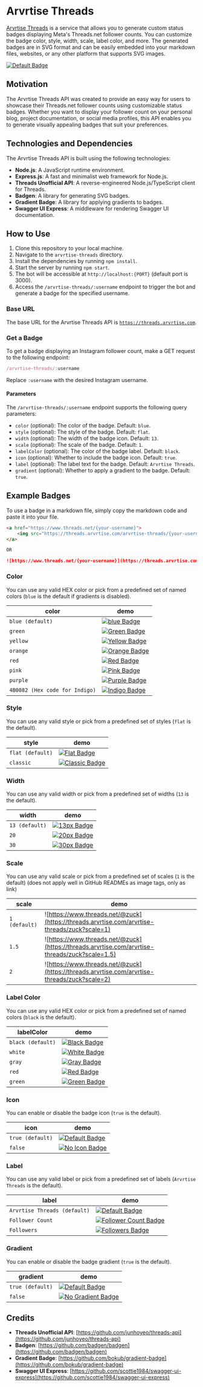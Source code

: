 # Arvrtise Threads 

[Arvrtise Threads](https://threads.arvrtise.com) is a service that allows you to generate custom status badges displaying Meta's Threads.net follower counts. You can customize the badge color, style, width, scale, label color, and more. The generated badges are in SVG format and can be easily embedded into your markdown files, websites, or any other platform that supports SVG images.

<a href="https://www.threads.net/@zuck"><img src="https://threads.arvrtise.com/arvrtise-threads/zuck" alt="Default Badge"></a>

## Motivation

The Arvrtise Threads API was created to provide an easy way for users to showcase their Threads.net follower counts using customizable status badges. Whether you want to display your follower count on your personal blog, project documentation, or social media profiles, this API enables you to generate visually appealing badges that suit your preferences.

## Technologies and Dependencies

The Arvrtise Threads API is built using the following technologies:

- **Node.js**: A JavaScript runtime environment.
- **Express.js**: A fast and minimalist web framework for Node.js.
- **Threads Unofficial API**: A reverse-engineered Node.js/TypeScript client for Threads.
- **Badgen**: A library for generating SVG badges.
- **Gradient Badge**: A library for applying gradients to badges.
- **Swagger UI Express**: A middleware for rendering Swagger UI documentation.

## How to Use

1. Clone this repository to your local machine.
2. Navigate to the `arvrtise-threads` directory.
3. Install the dependencies by running `npm install`.
4. Start the server by running `npm start`.
5. The bot will be accessible at `http://localhost:{PORT}` (default port is 3000).
6. Access the `/arvrtise-threads/:username` endpoint to trigger the bot and generate a badge for the specified username.

### Base URL

The base URL for the Arvrtise Threads API is [`https://threads.arvrtise.com`](https://threads.arvrtise.com).

### Get a Badge

To get a badge displaying an Instagram follower count, make a GET request to the following endpoint:
```js
/arvrtise-threads/:username
```
Replace `:username` with the desired Instagram username.

#### Parameters

The `/arvrtise-threads/:username` endpoint supports the following query parameters:

- `color` (optional): The color of the badge. Default: `blue`.
- `style` (optional): The style of the badge. Default: `flat`.
- `width` (optional): The width of the badge icon. Default: `13`.
- `scale` (optional): The scale of the badge. Default: `1`.
- `labelColor` (optional): The color of the badge label. Default: `black`.
- `icon` (optional): Whether to include the badge icon. Default: `true`.
- `label` (optional): The label text for the badge. Default: `Arvrtise Threads`.
- `gradient` (optional): Whether to apply a gradient to the badge. Default: `true`.

## Example Badges

To use a badge in a markdown file, simply copy the markdown code and paste it into your file.
```markdown
<a href="https://www.threads.net/{your-username}">
    <img src="https://threads.arvrtise.com/arvrtise-threads/{your-username}" alt="My Arvrtise Threads">
</a>

OR

![https://www.threads.net/{your-username}](https://threads.arvrtise.com/arvrtise-threads/{your-username})
```

### Color

You can use any valid HEX color or pick from a predefined set of named colors (`blue` is the default if gradients is disabled).

| color | demo |
| ----- | ---- |
| `blue (default)` | <a href="https://www.threads.net/@zuck"><img src="https://threads.arvrtise.com/arvrtise-threads/zuck?gradient=false&color=blue" alt="blue Badge"></a> |
| `green` | <a href="https://www.threads.net/@zuck"><img src="https://threads.arvrtise.com/arvrtise-threads/zuck?gradient=false&color=green" alt="Green Badge"></a> |
| `yellow` | <a href="https://www.threads.net/@zuck"><img src="https://threads.arvrtise.com/arvrtise-threads/zuck?gradient=false&color=yellow" alt="Yellow Badge"></a> |
| `orange` | <a href="https://www.threads.net/@zuck"><img src="https://threads.arvrtise.com/arvrtise-threads/zuck?gradient=false&color=orange" alt="Orange Badge"></a> |
| `red` | <a href="https://www.threads.net/@zuck"><img src="https://threads.arvrtise.com/arvrtise-threads/zuck?gradient=false&color=red" alt="Red Badge"></a> |
| `pink` | <a href="https://www.threads.net/@zuck"><img src="https://threads.arvrtise.com/arvrtise-threads/zuck?gradient=false&color=pink" alt="Pink Badge"></a> |
| `purple` | <a href="https://www.threads.net/@zuck"><img src="https://threads.arvrtise.com/arvrtise-threads/zuck?gradient=false&color=purple" alt="Purple Badge"></a> |
| `4B0082 (Hex code for Indigo)` | <a href="https://www.threads.net/@zuck"><img src="https://threads.arvrtise.com/arvrtise-threads/zuck?gradient=false&color=4B0082" alt="Indigo Badge"></a> |

### Style

You can use any valid style or pick from a predefined set of styles (`flat` is the default).

| style | demo |
| ----- | ---- |
| `flat (default)` | <a href="https://www.threads.net/@zuck"><img src="https://threads.arvrtise.com/arvrtise-threads/zuck?style=flat" alt="Flat Badge"></a> |
| `classic` | <a href="https://www.threads.net/@zuck"><img src="https://threads.arvrtise.com/arvrtise-threads/zuck?style=classic" alt="Classic Badge"></a> |

### Width

You can use any valid width or pick from a predefined set of widths (`13` is the default).

| width | demo |
| ----- | ---- |
| `13 (default)` | <a href="https://www.threads.net/@zuck"><img src="https://threads.arvrtise.com/arvrtise-threads/zuck?width=13" alt="13px Badge"></a> |
| `20` | <a href="https://www.threads.net/@zuck"><img src="https://threads.arvrtise.com/arvrtise-threads/zuck?width=20" alt="20px Badge"></a> |
| `30` | <a href="https://www.threads.net/@zuck"><img src="https://threads.arvrtise.com/arvrtise-threads/zuck?width=30" alt="30px Badge"></a> |

### Scale

You can use any valid scale or pick from a predefined set of scales (`1` is the default) (does not apply well in GitHub READMEs as image tags, only as link)

| scale | demo |
| ----- | ---- |
| `1 (default)` | ![https://www.threads.net/@zuck](https://threads.arvrtise.com/arvrtise-threads/zuck?scale=1) |
| `1.5` | ![https://www.threads.net/@zuck](https://threads.arvrtise.com/arvrtise-threads/zuck?scale=1.5) |
| `2` | ![https://www.threads.net/@zuck](https://threads.arvrtise.com/arvrtise-threads/zuck?scale=2) |

### Label Color

You can use any valid HEX color or pick from a predefined set of named colors (`black` is the default).

| labelColor | demo |
| ---------- | ---- |
| `black (default)` | <a href="https://www.threads.net/@zuck"><img src="https://threads.arvrtise.com/arvrtise-threads/zuck?labelColor=black" alt="Black Badge"></a> |
| `white` | <a href="https://www.threads.net/@zuck"><img src="https://threads.arvrtise.com/arvrtise-threads/zuck?labelColor=white" alt="White Badge"></a> |
| `gray` | <a href="https://www.threads.net/@zuck"><img src="https://threads.arvrtise.com/arvrtise-threads/zuck?labelColor=gray" alt="Gray Badge"></a> |
| `red` | <a href="https://www.threads.net/@zuck"><img src="https://threads.arvrtise.com/arvrtise-threads/zuck?labelColor=red" alt="Red Badge"></a> |
| `green` | <a href="https://www.threads.net/@zuck"><img src="https://threads.arvrtise.com/arvrtise-threads/zuck?labelColor=green" alt="Green Badge"></a> |

### Icon

You can enable or disable the badge icon (`true` is the default).

| icon | demo |
| ---- | ---- |
| `true (default)` | <a href="https://www.threads.net/@zuck"><img src="https://threads.arvrtise.com/arvrtise-threads/zuck" alt="Default Badge"></a> |
| `false` | <a href="https://www.threads.net/@zuck"><img src="https://threads.arvrtise.com/arvrtise-threads/zuck?icon=false" alt="No Icon Badge"></a> |

### Label

You can use any valid label or pick from a predefined set of labels (`Arvrtise Threads` is the default).

| label | demo |
| ----- | ---- |
| `Arvrtise Threads (default)` | <a href="https://www.threads.net/@zuck"><img src="https://threads.arvrtise.com/arvrtise-threads/zuck" alt="Default Badge"></a> |
| `Follower Count` | <a href="https://www.threads.net/@zuck"><img src="https://threads.arvrtise.com/arvrtise-threads/zuck?label=Follower%20Count" alt="Follower Count Badge"></a> |
| `Followers` | <a href="https://www.threads.net/@zuck"><img src="https://threads.arvrtise.com/arvrtise-threads/zuck?label=Followers" alt="Followers Badge"></a> |

### Gradient

You can enable or disable the badge gradient (`true` is the default).

| gradient | demo |
| -------- | ---- |
| `true (default)` | <a href="https://www.threads.net/@zuck"><img src="https://threads.arvrtise.com/arvrtise-threads/zuck" alt="Default Badge"></a> |
| `false` | <a href="https://www.threads.net/@zuck"><img src="https://threads.arvrtise.com/arvrtise-threads/zuck?gradient=false" alt="No Gradient Badge"></a> |

## Credits

- **Threads Unofficial API**: [https://github.com/junhoyeo/threads-api](https://github.com/junhoyeo/threads-api)
- **Badgen**: [https://github.com/badgen/badgen](https://github.com/badgen/badgen)
- **Gradient Badge**: [https://github.com/bokub/gradient-badge](https://github.com/bokub/gradient-badge)
- **Swagger UI Express**: [https://github.com/scottie1984/swagger-ui-express](https://github.com/scottie1984/swagger-ui-express)
